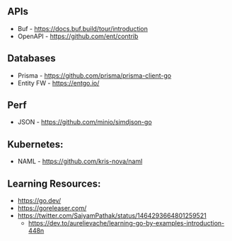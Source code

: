 ## APIs

- Buf - https://docs.buf.build/tour/introduction 
- OpenAPI - https://github.com/ent/contrib

## Databases
- Prisma - https://github.com/prisma/prisma-client-go
- Entity FW - https://entgo.io/

## Perf
- JSON - https://github.com/minio/simdjson-go  

## Kubernetes:
- NAML - https://github.com/kris-nova/naml 

## Learning Resources:
- https://go.dev/ 
- https://goreleaser.com/
- https://twitter.com/SaiyamPathak/status/1464293664801259521
  - https://dev.to/aurelievache/learning-go-by-examples-introduction-448n 

